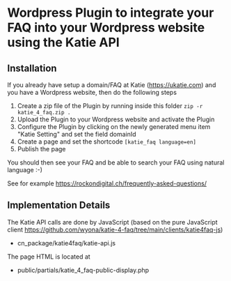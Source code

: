 # Wordpress Plugin to integrate your FAQ into your Wordpress website using the Katie API

## Installation

If you already have setup a domain/FAQ at Katie (https://ukatie.com) and you have a Wordpress website, then do the following steps

1. Create a zip file of the Plugin by running inside this folder
```zip -r katie_4_faq.zip .```
2. Upload the Plugin to your Wordpress website and activate the Plugin
3. Configure the Plugin by clicking on the newly generated menu item "Katie Setting" and set the field domainId
4. Create a page and set the shortcode
```[katie_faq language=en]```
5. Publish the page

You should then see your FAQ and be able to search your FAQ using natural language :-)

See for example https://rockondigital.ch/frequently-asked-questions/

## Implementation Details

The Katie API calls are done by JavaScript (based on the pure JavaScript client https://github.com/wyona/katie-4-faq/tree/main/clients/katie4faq-js)

- cn_package/katie4faq/katie-api.js

The page HTML is located at

- public/partials/katie_4_faq-public-display.php
